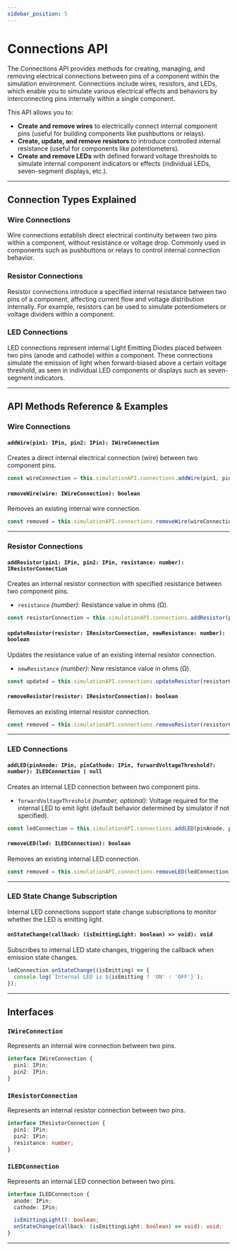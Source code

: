 ```yaml
---
sidebar_position: 5
---
```


# Connections API

The Connections API provides methods for creating, managing, and removing electrical connections between pins of a component within the simulation environment. Connections include wires, resistors, and LEDs, which enable you to simulate various electrical effects and behaviors by interconnecting pins internally within a single component.

This API allows you to:

- **Create and remove wires** to electrically connect internal component pins (useful for building components like pushbuttons or relays).
- **Create, update, and remove resistors** to introduce controlled internal resistance (useful for components like potentiometers).
- **Create and remove LEDs** with defined forward voltage thresholds to simulate internal component indicators or effects (individual LEDs, seven-segment displays, etc.).

---

## Connection Types Explained

### Wire Connections

Wire connections establish direct electrical continuity between two pins within a component, without resistance or voltage drop. Commonly used in components such as pushbuttons or relays to control internal connection behavior.

### Resistor Connections

Resistor connections introduce a specified internal resistance between two pins of a component, affecting current flow and voltage distribution internally. For example, resistors can be used to simulate potentiometers or voltage dividers within a component.

### LED Connections

LED connections represent internal Light Emitting Diodes placed between two pins (anode and cathode) within a component. These connections simulate the emission of light when forward-biased above a certain voltage threshold, as seen in individual LED components or displays such as seven-segment indicators.

---

## API Methods Reference & Examples

### Wire Connections

#### `addWire(pin1: IPin, pin2: IPin): IWireConnection`

Creates a direct internal electrical connection (wire) between two component pins.

```typescript
const wireConnection = this.simulationAPI.connections.addWire(pin1, pin2);
```

#### `removeWire(wire: IWireConnection): boolean`

Removes an existing internal wire connection.

```typescript
const removed = this.simulationAPI.connections.removeWire(wireConnection);
```

---

### Resistor Connections

#### `addResistor(pin1: IPin, pin2: IPin, resistance: number): IResistorConnection`

Creates an internal resistor connection with specified resistance between two component pins.

- `resistance` *(number)*: Resistance value in ohms (Ω).

```typescript
const resistorConnection = this.simulationAPI.connections.addResistor(pin1, pin2, 4700);
```

#### `updateResistor(resistor: IResistorConnection, newResistance: number): boolean`

Updates the resistance value of an existing internal resistor connection.

- `newResistance` *(number)*: New resistance value in ohms (Ω).

```typescript
const updated = this.simulationAPI.connections.updateResistor(resistorConnection, 10000);
```

#### `removeResistor(resistor: IResistorConnection): boolean`

Removes an existing internal resistor connection.

```typescript
const removed = this.simulationAPI.connections.removeResistor(resistorConnection);
```

---

### LED Connections

#### `addLED(pinAnode: IPin, pinCathode: IPin, forwardVoltageThreshold?: number): ILEDConnection | null`

Creates an internal LED connection between two component pins.

- `forwardVoltageThreshold` *(number, optional)*: Voltage required for the internal LED to emit light (default behavior determined by simulator if not specified).

```typescript
const ledConnection = this.simulationAPI.connections.addLED(pinAnode, pinCathode, 2.1);
```

#### `removeLED(led: ILEDConnection): boolean`

Removes an existing internal LED connection.

```typescript
const removed = this.simulationAPI.connections.removeLED(ledConnection);
```

---

### LED State Change Subscription

Internal LED connections support state change subscriptions to monitor whether the LED is emitting light.

#### `onStateChange(callback: (isEmittingLight: boolean) => void): void`

Subscribes to internal LED state changes, triggering the callback when emission state changes.

```typescript
ledConnection.onStateChange((isEmitting) => {
  console.log(`Internal LED is ${isEmitting ? 'ON' : 'OFF'}`);
});
```

---

## Interfaces

### `IWireConnection`

Represents an internal wire connection between two pins.

```typescript
interface IWireConnection {
  pin1: IPin;
  pin2: IPin;
}
```

### `IResistorConnection`

Represents an internal resistor connection between two pins.

```typescript
interface IResistorConnection {
  pin1: IPin;
  pin2: IPin;
  resistance: number;
}
```

### `ILEDConnection`

Represents an internal LED connection between two pins.

```typescript
interface ILEDConnection {
  anode: IPin;
  cathode: IPin;

  isEmittingLight(): boolean;
  onStateChange(callback: (isEmittingLight: boolean) => void): void;
}
```

---